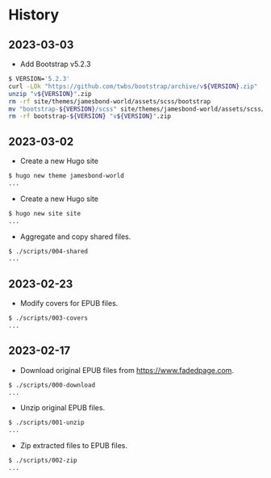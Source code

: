 # History

## 2023-03-03

* Add Bootstrap v5.2.3

```bash
$ VERSION='5.2.3'
curl -LOk "https://github.com/twbs/bootstrap/archive/v${VERSION}.zip"
unzip "v${VERSION}".zip
rm -rf site/themes/jamesbond-world/assets/scss/bootstrap
mv "bootstrap-${VERSION}/scss" site/themes/jamesbond-world/assets/scss/bootstrap
rm -rf bootstrap-${VERSION} "v${VERSION}".zip
```

## 2023-03-02

* Create a new Hugo site

```bash
$ hugo new theme jamesbond-world
...
```

* Create a new Hugo site

```bash
$ hugo new site site
...
```

* Aggregate and copy shared files.

```bash
$ ./scripts/004-shared
...
```

## 2023-02-23

* Modify covers for EPUB files.

```bash
$ ./scripts/003-covers
...
```

## 2023-02-17

* Download original EPUB files from https://www.fadedpage.com.

```bash
$ ./scripts/000-download
...
```

* Unzip original EPUB files.

```bash
$ ./scripts/001-unzip
...
```

* Zip extracted files to EPUB files.

```bash
$ ./scripts/002-zip
...
```
